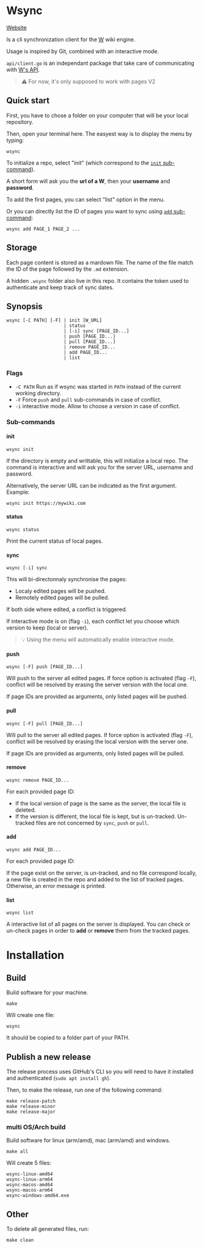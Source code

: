 Wsync
=====

[Website](https://w.club1.fr/wcms/)

Is a cli synchronization client for the [W](https://w.club1.fr) wiki engine.

Usage is inspired by Git, combined with an interactive mode.

`api/client.go` is an independant package that take care of communicating with [W's API](https://github.com/vincent-peugnet/wcms/blob/master/API.md).

> ⚠️ For now, it's only supposed to work with pages V2


Quick start
-----------

First, you have to chose a folder on your computer that will be your local repository.

Then, open your terminal here.
The easyest way is to display the menu by typing:

    wsync

To initialize a repo, select "init" (which correspond to the [`init` sub-command](#init)).

A short form will ask you the **url of a W**, then your **username** and **password**.

To add the first pages, you can select "list" option in the menu.

Or you can directly list the ID of pages you want to sync using [`add` sub-command](#add):

    wsync add PAGE_1 PAGE_2 ...


Storage
-------

Each page content is stored as a mardown file.
The name of the file match the ID of the page followed by the `.md` extension.

A hidden `.wsync` folder also live in this repo.
It contains the token used to authenticate and keep track of sync dates.


Synopsis
--------

    wsync [-C PATH] [-F] | init [W_URL]
                         | status
                         | [-i] sync [PAGE_ID...]
                         | push [PAGE_ID...]
                         | pull [PAGE_ID...]
                         | remove PAGE_ID...
                         | add PAGE_ID...
                         | list

### Flags

- `-C PATH` Run as if wsync was started in `PATH` instead of the current working directory.
- `-F` Force `push` and `pull` sub-commands in case of conflict.
- `-i` interactive mode. Allow to choose a version in case of conflict.


### Sub-commands

#### init

    wsync init

If the directory is empty and writtable, this will initialize a local repo.
The command is interactive and will ask you for the server URL, username and password.

Alternatively, the server URL can be indicated as the first argument. Example:

    wsync init https://mywiki.com


#### status

    wsync status

Print the current status of local pages.


#### sync

    wsync [-i] sync

This will bi-directonnaly synchronise the pages:

- Localy edited pages will be pushed.
- Remotely edited pages will be pulled.

If both side where edited, a conflict is triggered.

If interactive mode is on (flag `-i`), each conflict let you choose which version to keep (local or server).

> 💡 Using the menu will automatically enable interactive mode.


#### push

    wsync [-F] push [PAGE_ID...]

Will push to the server all edited pages. If force option is activated (flag `-F`), conflict will be resolved by erasing the server version with the local one.

If page IDs are provided as arguments, only listed pages will be pushed.


#### pull

    wsync [-F] pull [PAGE_ID...]

Will pull to the server all edited pages. If force option is activated (flag `-F`), conflict will be resolved by erasing the local version with the server one.

If page IDs are provided as arguments, only listed pages will be pulled.


#### remove

    wsync remove PAGE_ID...

For each provided page ID:

- If the local version of page is the same as the server, the local file is deleted.
- If the version is different, the local file is kept, but is un-tracked.
Un-tracked files are not concerned by `sync`, `push` or `pull`.


#### add

    wsync add PAGE_ID...

For each provided page ID:

If the page exist on the server, is un-tracked, and no file correspond locally,
a new file is created in the repo and added to the list of tracked pages.
Otherwise, an error message is printed.


#### list

    wsync list

A interactive list of all pages on the server is displayed. You can check or un-check pages in order to **add** or **remove** them from the tracked pages.


Installation
============

Build
-----

Build software for your machine.

    make

Will create one file:

    wsync

It should be copied to a folder part of your PATH.


Publish a new release
---------------------

The release process uses GitHub's CLI so you will need to have it installed and authenticated
(`sudo apt install gh`).

Then, to make the release, run one of the following command:

    make release-patch
    make release-minor
    make release-major


### multi OS/Arch build

Build software for linux (arm/amd), mac (arm/amd) and windows.

    make all

Will create 5 files:

```
wsync-linux-amd64
wsync-linux-arm64
wsync-macos-amd64
wsync-macos-arm64
wsync-windows-amd64.exe
```

Other
-----

To delete all generated files, run:

    make clean
